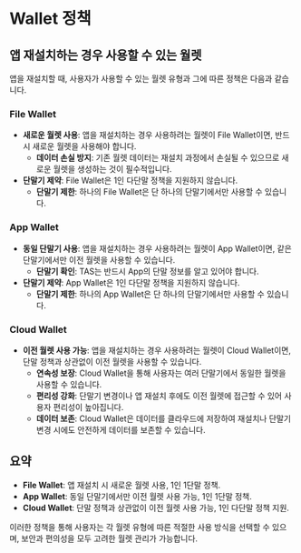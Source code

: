 # Wallet 정책
## 앱 재설치하는 경우 사용할 수 있는 월렛

앱을 재설치할 때, 사용자가 사용할 수 있는 월렛 유형과 그에 따른 정책은 다음과 같습니다.

### File Wallet
- **새로운 월렛 사용**: 앱을 재설치하는 경우 사용하려는 월렛이 File Wallet이면, 반드시 새로운 월렛을 사용해야 합니다.
    - **데이터 손실 방지**: 기존 월렛 데이터는 재설치 과정에서 손실될 수 있으므로 새로운 월렛을 생성하는 것이 필수적입니다.
- **단말기 제약**: File Wallet은 1인 다단말 정책을 지원하지 않습니다.
    - **단말기 제한**: 하나의 File Wallet은 단 하나의 단말기에서만 사용할 수 있습니다.

### App Wallet
- **동일 단말기 사용**: 앱을 재설치하는 경우 사용하려는 월렛이 App Wallet이면, 같은 단말기에서만 이전 월렛을 사용할 수 있습니다.
    - **단말기 확인**: TAS는 반드시 App의 단말 정보를 알고 있어야 합니다.
- **단말기 제약**: App Wallet은 1인 다단말 정책을 지원하지 않습니다.
    - **단말기 제한**: 하나의 App Wallet은 단 하나의 단말기에서만 사용할 수 있습니다.

### Cloud Wallet
- **이전 월렛 사용 가능**: 앱을 재설치하는 경우 사용하려는 월렛이 Cloud Wallet이면, 단말 정책과 상관없이 이전 월렛을 사용할 수 있습니다.
    - **연속성 보장**: Cloud Wallet을 통해 사용자는 여러 단말기에서 동일한 월렛을 사용할 수 있습니다.
    - **편리성 강화**: 단말기 변경이나 앱 재설치 후에도 이전 월렛에 접근할 수 있어 사용자 편리성이 높아집니다.
    - **데이터 보존**: Cloud Wallet은 데이터를 클라우드에 저장하여 재설치나 단말기 변경 시에도 안전하게 데이터를 보존할 수 있습니다.

## 요약
- **File Wallet**: 앱 재설치 시 새로운 월렛 사용, 1인 1단말 정책.
- **App Wallet**: 동일 단말기에서만 이전 월렛 사용 가능, 1인 1단말 정책.
- **Cloud Wallet**: 단말 정책과 상관없이 이전 월렛 사용 가능, 1인 다단말 정책 지원.

이러한 정책을 통해 사용자는 각 월렛 유형에 따른 적절한 사용 방식을 선택할 수 있으며, 보안과 편의성을 모두 고려한 월렛 관리가 가능합니다.

